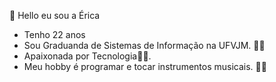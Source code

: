   👋 Hello eu sou a Érica
- Tenho 22 anos 
- Sou Graduanda de Sistemas de Informação na UFVJM. 🧑‍🎓 
- Apaixonada por Tecnologia🤩🤩.
- Meu hobby é programar e tocar instrumentos musicais. 🎵🎵
